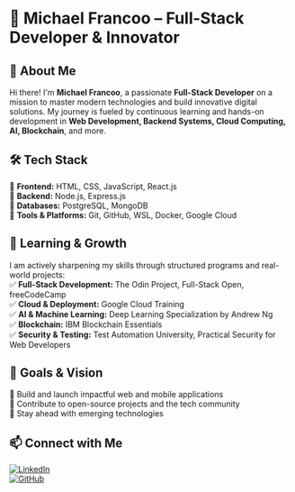 # 🚀 Michael Francoo – Full-Stack Developer & Innovator  

## 👋 About Me  
Hi there! I'm **Michael Francoo**, a passionate **Full-Stack Developer** on a mission to master modern technologies and build innovative digital solutions. My journey is fueled by continuous learning and hands-on development in **Web Development, Backend Systems, Cloud Computing, AI, Blockchain**, and more.  

## 🛠️ Tech Stack  
🔹 **Frontend:** HTML, CSS, JavaScript, React.js  
🔹 **Backend:** Node.js, Express.js  
🔹 **Databases:** PostgreSQL, MongoDB  
🔹 **Tools & Platforms:** Git, GitHub, WSL, Docker, Google Cloud  

## 📖 Learning & Growth  
I am actively sharpening my skills through structured programs and real-world projects:  
✅ **Full-Stack Development:** The Odin Project, Full-Stack Open, freeCodeCamp  
✅ **Cloud & Deployment:** Google Cloud Training  
✅ **AI & Machine Learning:** Deep Learning Specialization by Andrew Ng  
✅ **Blockchain:** IBM Blockchain Essentials  
✅ **Security & Testing:** Test Automation University, Practical Security for Web Developers  

## 🎯 Goals & Vision  
🎯 Build and launch impactful web and mobile applications  
🎯 Contribute to open-source projects and the tech community  
🎯 Stay ahead with emerging technologies  

## 📫 Connect with Me  
[![LinkedIn](https://img.shields.io/badge/LinkedIn-Connect-blue?style=flat&logo=linkedin)](https://www.linkedin.com/in/michaelfrancoo)  
[![GitHub](https://img.shields.io/badge/GitHub-Follow-black?style=flat&logo=github)](https://github.com/MichaelFrancoo)  
